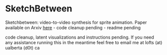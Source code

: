 # SketchBetween
Sketchbetween: video-to-video synthesis for sprite animation. Paper available on Arxiv [here](https://arxiv.org/abs/2209.00185) - code cleanup pending - readme pending

code cleanup, latent visualizations and instructions pending. If you need any assistance running this in the meantime feel free to email me at lofts (at) ualberta (d0t) ca
